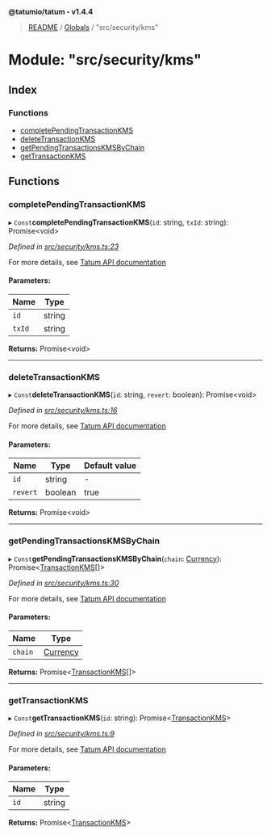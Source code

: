 **@tatumio/tatum - v1.4.4**

> [README](../README.md) / [Globals](../globals.md) / "src/security/kms"

# Module: "src/security/kms"

## Index

### Functions

* [completePendingTransactionKMS](_src_security_kms_.md#completependingtransactionkms)
* [deleteTransactionKMS](_src_security_kms_.md#deletetransactionkms)
* [getPendingTransactionsKMSByChain](_src_security_kms_.md#getpendingtransactionskmsbychain)
* [getTransactionKMS](_src_security_kms_.md#gettransactionkms)

## Functions

### completePendingTransactionKMS

▸ `Const`**completePendingTransactionKMS**(`id`: string, `txId`: string): Promise\<void>

*Defined in [src/security/kms.ts:23](https://github.com/tatumio/tatum-js/blob/c5d1e16/src/security/kms.ts#L23)*

For more details, see <a href="https://tatum.io/apidoc.html#operation/CompletePendingSignature" target="_blank">Tatum API documentation</a>

#### Parameters:

Name | Type |
------ | ------ |
`id` | string |
`txId` | string |

**Returns:** Promise\<void>

___

### deleteTransactionKMS

▸ `Const`**deleteTransactionKMS**(`id`: string, `revert`: boolean): Promise\<void>

*Defined in [src/security/kms.ts:16](https://github.com/tatumio/tatum-js/blob/c5d1e16/src/security/kms.ts#L16)*

For more details, see <a href="https://tatum.io/apidoc.html#operation/DeletePendingTransactionToSign" target="_blank">Tatum API documentation</a>

#### Parameters:

Name | Type | Default value |
------ | ------ | ------ |
`id` | string | - |
`revert` | boolean | true |

**Returns:** Promise\<void>

___

### getPendingTransactionsKMSByChain

▸ `Const`**getPendingTransactionsKMSByChain**(`chain`: [Currency](../enums/_src_model_request_currency_.currency.md)): Promise\<[TransactionKMS](../classes/_src_model_response_kms_transactionkms_.transactionkms.md)[]>

*Defined in [src/security/kms.ts:30](https://github.com/tatumio/tatum-js/blob/c5d1e16/src/security/kms.ts#L30)*

For more details, see <a href="https://tatum.io/apidoc.html#operation/GetPendingTransactionsToSign" target="_blank">Tatum API documentation</a>

#### Parameters:

Name | Type |
------ | ------ |
`chain` | [Currency](../enums/_src_model_request_currency_.currency.md) |

**Returns:** Promise\<[TransactionKMS](../classes/_src_model_response_kms_transactionkms_.transactionkms.md)[]>

___

### getTransactionKMS

▸ `Const`**getTransactionKMS**(`id`: string): Promise\<[TransactionKMS](../classes/_src_model_response_kms_transactionkms_.transactionkms.md)>

*Defined in [src/security/kms.ts:9](https://github.com/tatumio/tatum-js/blob/c5d1e16/src/security/kms.ts#L9)*

For more details, see <a href="https://tatum.io/apidoc.html#operation/GetPendingTransactionToSign" target="_blank">Tatum API documentation</a>

#### Parameters:

Name | Type |
------ | ------ |
`id` | string |

**Returns:** Promise\<[TransactionKMS](../classes/_src_model_response_kms_transactionkms_.transactionkms.md)>

